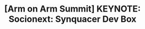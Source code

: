---
categories:
- bkk19
description: '> Coming soon...'
future_image:
  featured: 'true'
  path: /assets/images/featured-images/bkk19/BKK19-K302.png
session_attendee_num: '13'
session_id: BKK19-K302
session_room: 'Keynote Room (World Ballroom BC) '
session_slot:
  end_time: '2019-04-03 11:25:00'
  start_time: '2019-04-03 11:10:00'
session_speakers: []
session_track: Keynote
tag: session
tags:
- Arm on Arm
title: '[Arm on Arm Summit] KEYNOTE: Socionext: Synquacer Dev Box'
---